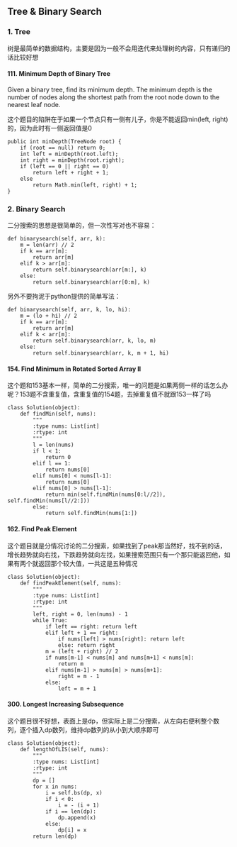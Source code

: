 
## Tree & Binary Search
### 1. Tree
树是最简单的数据结构，主要是因为一般不会用迭代来处理树的内容，只有递归的话比较好想
#### 111. Minimum Depth of Binary Tree
Given a binary tree, find its minimum depth. The minimum depth is the number of nodes along the shortest path from the root node down to the nearest leaf node.

这个题目的陷阱在于如果一个节点只有一侧有儿子，你是不能返回min(left, right)的，因为此时有一侧返回值是0

~~~~
public int minDepth(TreeNode root) {
    if (root == null) return 0;
    int left = minDepth(root.left);
    int right = minDepth(root.right);
    if (left == 0 || right == 0)
        return left + right + 1;
    else 
        return Math.min(left, right) + 1;
}
~~~~
### 2. Binary Search
二分搜索的思想是很简单的，但一次性写对也不容易：

~~~~
def binarysearch(self, arr, k):
    m = len(arr) // 2
    if k == arr[m]:
        return arr[m]
    elif k > arr[m]:
        return self.binarysearch(arr[m:], k)
    else:
        return self.binarysearch(arr[0:m], k)
~~~~

另外不要拘泥于python提供的简单写法：

~~~~
def binarysearch(self, arr, k, lo, hi):
    m = (lo + hi) // 2
    if k == arr[m]:
        return arr[m]
    elif k < arr[m]:
        return self.binarysearch(arr, k, lo, m)
    else:
        return self.binarysearch(arr, k, m + 1, hi)
~~~~

#### 154. Find Minimum in Rotated Sorted Array II
这个题和153基本一样，简单的二分搜索，唯一的问题是如果两侧一样的话怎么办呢？153题不含重复值，含重复值的154题，去掉重复值不就跟153一样了吗
~~~~
class Solution(object):
    def findMin(self, nums):
        """
        :type nums: List[int]
        :rtype: int
        """
        l = len(nums)
        if l < 1:
            return 0
        elif l == 1:
            return nums[0]
        elif nums[0] < nums[l-1]:
            return nums[0]
        elif nums[0] > nums[l-1]:
            return min(self.findMin(nums[0:l//2]), self.findMin(nums[l//2:]))
        else:
            return self.findMin(nums[1:])
~~~~

#### 162. Find Peak Element

这个题目就是分情况讨论的二分搜索，如果找到了peak那当然好，找不到的话，增长趋势就向右找，下跌趋势就向左找，如果搜索范围只有一个那只能返回他，如果有两个就返回那个较大值，一共这是五种情况
~~~~
class Solution(object):
    def findPeakElement(self, nums):
        """
        :type nums: List[int]
        :rtype: int
        """
        left, right = 0, len(nums) - 1
        while True:
            if left == right: return left
            elif left + 1 == right:
                if nums[left] > nums[right]: return left
                else: return right
            m = (left + right) // 2
            if nums[m-1] < nums[m] and nums[m+1] < nums[m]:
                return m
            elif nums[m-1] > nums[m] > nums[m+1]:
                right = m - 1
            else:
                left = m + 1
~~~~


#### 300. Longest Increasing Subsequence
这个题目很不好想，表面上是dp，但实际上是二分搜索，从左向右便利整个数列，逐个插入dp数列，维持dp数列的从小到大顺序即可
~~~~
class Solution(object):
    def lengthOfLIS(self, nums):
        """
        :type nums: List[int]
        :rtype: int
        """
        dp = []
        for x in nums:
            i = self.bs(dp, x)
            if i < 0:
                i = - (i + 1)
            if i == len(dp):
                dp.append(x)
            else:
                dp[i] = x
        return len(dp)
~~~~
